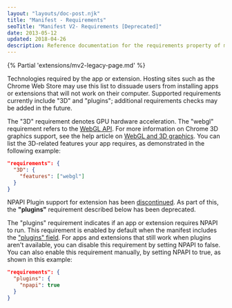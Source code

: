 ```yaml
---
layout: "layouts/doc-post.njk"
title: "Manifest - Requirements"
seoTitle: "Manifest V2- Requirements [Deprecated]"
date: 2013-05-12
updated: 2018-04-26
description: Reference documentation for the requirements property of manifest.json.
---
```


{% Partial 'extensions/mv2-legacy-page.md' %}

Technologies required by the app or extension. Hosting sites such as the Chrome Web Store may use
this list to dissuade users from installing apps or extensions that will not work on their computer.
Supported requirements currently include "3D" and "plugins"; additional requirements checks may be
added in the future.

The "3D" requirement denotes GPU hardware acceleration. The "webgl" requirement refers to the [WebGL
API][1]. For more information on Chrome 3D graphics support, see the help article on [WebGL and 3D
graphics][2]. You can list the 3D-related features your app requires, as demonstrated in the
following example:

```json
"requirements": {
  "3D": {
    "features": ["webgl"]
  }
}
```

NPAPI Plugin support for extension has been [discontinued][3]. As part of this, the **"plugins"**
requirement described below has been deprecated.

The "plugins" requirement indicates if an app or extension requires NPAPI to run. This requirement
is enabled by default when the manifest includes the ["plugins" field][4]. For apps and extensions
that still work when plugins aren't available, you can disable this requirement by setting NPAPI to
false. You can also enable this requirement manually, by setting NPAPI to true, as shown in this
example:

```json
"requirements": {
  "plugins": {
    "npapi": true
  }
}
```

[1]: https://www.khronos.org/webgl/
[2]: https://support.google.com/chrome/answer/1220892
[3]: https://blog.chromium.org/2013/09/saying-goodbye-to-our-old-friend-npapi.html
[4]: /docs/extensions/npapi
